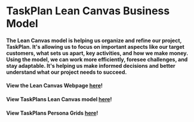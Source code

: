 # TaskPlan Lean Canvas Business Model
#### The Lean Canvas model is helping us organize and refine our project, TaskPlan. It's allowing us to focus on important aspects like our target customers, what sets us apart, key activities, and how we make money. Using the model, we can work more efficiently, foresee challenges, and stay adaptable. It's helping us make informed decisions and better understand what our project needs to succeed. 
#### View the Lean Canvas Webpage [here](https://www.leancanvas.com)!
#### View TaskPlans Lean Canvas model [here](https://docs.google.com/presentation/d/16-ms7_-HJRUa2e_7ZiBW54q0Qxwysb6IW_FDdaQdaKc/edit#slide=id.gc8216bd24_20_0)!
#### View TaskPlans Persona Grids [here](https://docs.google.com/presentation/d/1R4X-2xEWNxLFyoxC1FvzNIScF__CIlr7YcW3HKhvyAc/edit#slide=id.p)!
